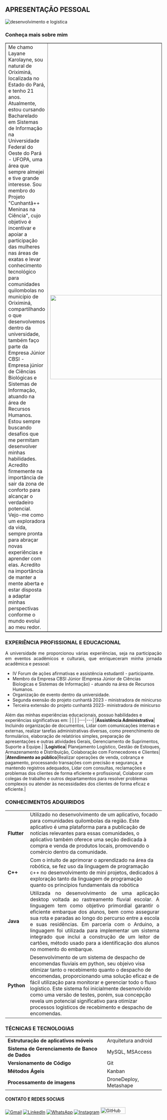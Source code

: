 ## APRESENTAÇÃO PESSOAL
![desenvolvimento e logistica](https://github.com/LayaneBentes/Sobre-mim/assets/143037351/42a4de45-9591-425d-a124-f111d222d0e6)

### Conheça mais sobre mim
<table border="1">
  <tr>
    <td>Me chamo Layane Karolayne, sou natural de Oriximiná, localizada no Estado do Pará, e tenho 21 anos.  Atualmente, estou cursando Bacharelado em Sistemas de Informação na Universidade Federal do Oeste do Pará - UFOPA, uma área que sempre almejei e tive grande interesse. Sou membro do Projeto "Cunhantã++ Meninas na Ciência", cujo objetivo é incentivar e apoiar a participação das mulheres nas áreas de exatas e levar conhecimento tecnológico para comunidades quilombolas no município de Oriximiná, compartilhando o que desenvolvemos dentro da universidade, também faço parte da Empresa Júnior CBSI - Empresa júnior de Ciências Biológicas e Sistemas de Informação, atuando na área de Recursos Humanos. Estou sempre buscando desafios que me permitam desenvolver minhas habilidades. Acredito firmemente na importância de sair da zona de conforto para alcançar o verdadeiro potencial. Vejo-me como um exploradora da vida, sempre pronta para abraçar novas experiências e aprender com elas. Acredito na importância de manter a mente aberta e estar disposta a adaptar minhas perspectivas conforme o mundo evolui ao meu redor.</td>
    <td><img loading="lazy" src="https://github.com/LayaneBentes/Sobre-teste/assets/143037351/da881bb2-acf0-4ccd-a446-73b956bd5a41" width="10000" height="270"></td>
  </tr>
</table>



### EXPERIÊNCIA PROFISSIONAL E EDUCACIONAL

<p align="justify">A universidade me proporcionou várias experiências, seja na participação em eventos acadêmicos e culturais, que enriqueceram minha jornada acadêmica e pessoal:

- IV Forum de ações afirmativas e assistência estudantil - participante.
- Membro da Empresa CBSI Júnior (Empresa Júnior de Ciências Biologicas e Sistemas de Informação) - atuando na área de Recursos Humanos.
- Organização de evento dentro da universidade.
- Segunda exensão do projeto cunhantã 2023 - ministradora de minicurso 
- Terceira extensão do projeto cunhantã 2023- ministradora de minicurso 

Além das minhas experiências educacionais, possuo habilidades e experiências significativas em:
|   |   |
|---|---|
|**Assistência Administrativa**| Incluindo organização de documentos, Lidar com comunicações internas e externas, realizar tarefas administrativas diversas, como preenchimento de formulários, elaboração de relatórios simples, preparação de apresentações e outras atividades Gerais, Gerenciamento de Suprimentos, Suporte a Equipe.|
|**Logística**| Planejamento Logístico, Gestão de Estoques, Armazenamento e Distribuição, Colaboração com Fornecedores e Clientes|
|**Atendimento ao público**|Realizar operações de venda, cobrança e pagamento, processando transações com precisão e segurança, e mantendo registros adequados, Lidar com consultas, reclamações e problemas dos clientes de forma eficiente e profissional, Colaborar com colegas de trabalho e outros departamentos para resolver problemas complexos ou atender às necessidades dos clientes de forma eficaz e eficiente.|

### CONHECIMENTOS ADQUIRIDOS
| | |
|---|---|
| **Flutter** | Utilizado no desenvolvimento de um aplicativo, focado para comunidades quilombolas da região. Este aplicativo é uma plataforma para a publicação de notícias relevantes para essas comunidades, o aplicativo também oferece uma seção dedicada à compra e venda de produtos locais, promovendo o comércio dentro da comunidade.
| **C++**|Com o intuito de aprimorar o aprendizado na área da robótica, se fez uso da linguagem de programação c++ no desenvolvimento de mini projetos, dedicados á exploração tanto da linguagem de programação quanto os princípios fundamentais da robótica
|**Java**|<div style="text-align: justify">Utilizada no desenvolvimento de uma aplicação desktop voltada ao rastreamento fluvial escolar. A linguagem tem como objetivo primordial garantir o eficiente embarque dos alunos, bem como assegurar sua rota e paradas ao longo do percurso entre a escola e suas residências. Em parceria com o Arduino, a linguagem foi utilizada para implementar um sistema integrado que inclui a construção de um leitor de cartões, método usado para a identificação dos alunos no momento do embarque.</div>
|**Python**|Desenvolvimento de um sistema de despacho de encomendas fluviais em python, seu objeivo visa otimizar tanto o recebimento quanto o despacho de encomendas, proporcionando uma solução eficaz e de fácil utilização para monitorar e gerenciar todo o fluxo logístico. Este sistema foi inicialmente desenvolvido como uma versão de testes, porém, sua concepção revela um potencial significativo para otimizar processos logísticos de recebimento e despacho de encomendas.|

### TÉCNICAS E TECNOLOGIAS

|||
|---|---|
|**Estruturação de aplicativos móveis**|Arquitetura android|
|**Sistema de Gerenciamento de Banco de Dados**|MySQL, MSAccess|
|**Versionamento de Código**|Git|
|**Métodos Ágeis**|Kanban|
|**Processamento de imagens**|DroneDeploy, Metashape|

#### CONTATO E REDES SOCIAIS
<div align="left">
    <a href="mailto:layanebbentes@gmail.com" title="Gmail"><img src="https://img.shields.io/badge/-Gmail-FF0000?style=flat-square&labelColor=FF0000&logo=gmail&logoColor=white" alt="Gmail"></a>
    <a href="https://www.linkedin.com/in/layane-bentes-259b77289" title="LinkedIn"><img src="https://img.shields.io/badge/-LinkedIn-0e76a8?style=flat-square&logo=Linkedin&logoColor=white" alt="LinkedIn"></a>
    <a href="https://wa.link/fbclxv" title="WhatsApp">
    <img src="https://img.shields.io/badge/-WhatsApp-25d366?style=flat-square&labelColor=25d366&logo=whatsapp&logoColor=white" alt="WhatsApp"></a>
    <a href="https://www.instagram.com/layane_bentes" title="Instagram">
    <img src="https://img.shields.io/badge/-Instagram-DF0174?style=flat-square&labelColor=DF0174&logo=instagram&logoColor=white" alt="Instagram"></a>
    <a href="https://github.com/LayaneBentes" target="_blank">
    <img src="https://img.shields.io/badge/GitHub-100000?style=flat-square&logo=github&logoColor=white" height="21" width="80" alt="GitHub"></a>
</div>








